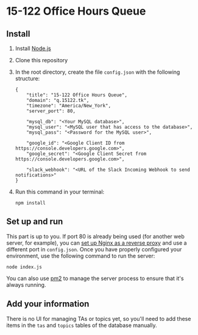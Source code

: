 # 15-122 Office Hours Queue

## Install

1. Install [Node.js](https://nodejs.org)
2. Clone this repository
3. In the root directory, create the file `config.json` with the following structure:
   ```
   {
       "title": "15-122 Office Hours Queue",
       "domain": "q.15122.tk",
       "timezone": "America/New_York",
       "server_port": 80,
   
       "mysql_db": "<Your MySQL database>",
       "mysql_user": "<MySQL user that has access to the database>",
       "mysql_pass": "<Password for the MySQL user>",
   
       "google_id": "<Google Client ID from https://console.developers.google.com>",
       "google_secret": "<Google Client Secret from https://console.developers.google.com>",
       
       "slack_webhook": "<URL of the Slack Incoming Webhook to send notifications>"
   }
   ```
4. Run this command in your terminal:

   ```
   npm install
   ```

## Set up and run

This part is up to you. If port 80 is already being used (for another web server, for example), you can [set up Nginx as a reverse proxy](https://www.nginx.com/resources/admin-guide/reverse-proxy/) and use a different port in `config.json`. Once you have properly configured your environment, use the following command to run the server:
```
node index.js
```
You can also use [pm2](http://pm2.keymetrics.io/) to manage the server process to ensure that it's always running.

## Add your information

There is no UI for managing TAs or topics yet, so you'll need to add these items in the `tas` and `topics` tables of the database manually.